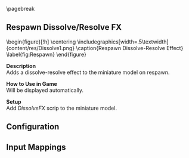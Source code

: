 
\pagebreak

## Respawn Dissolve/Resolve FX
<!-- TODO: improve image (multiple images?/gif?) -->

\begin{figure}[!h]
    \centering
    \includegraphics[width=.5\textwidth]{content/res/Dissolve1.png}
    \caption{Respawn Dissolve-Resolve Effect}
    \label{fig:Respawn}
\end{figure}

**Description**  
Adds a dissolve-resolve effect to the miniature model on respawn.

**How to Use in Game**  
Will be displayed automatically.

**Setup**  
Add *DissolveFX* scrip to the miniature model.

**Configuration**  
 -

**Input Mappings**  
 -
